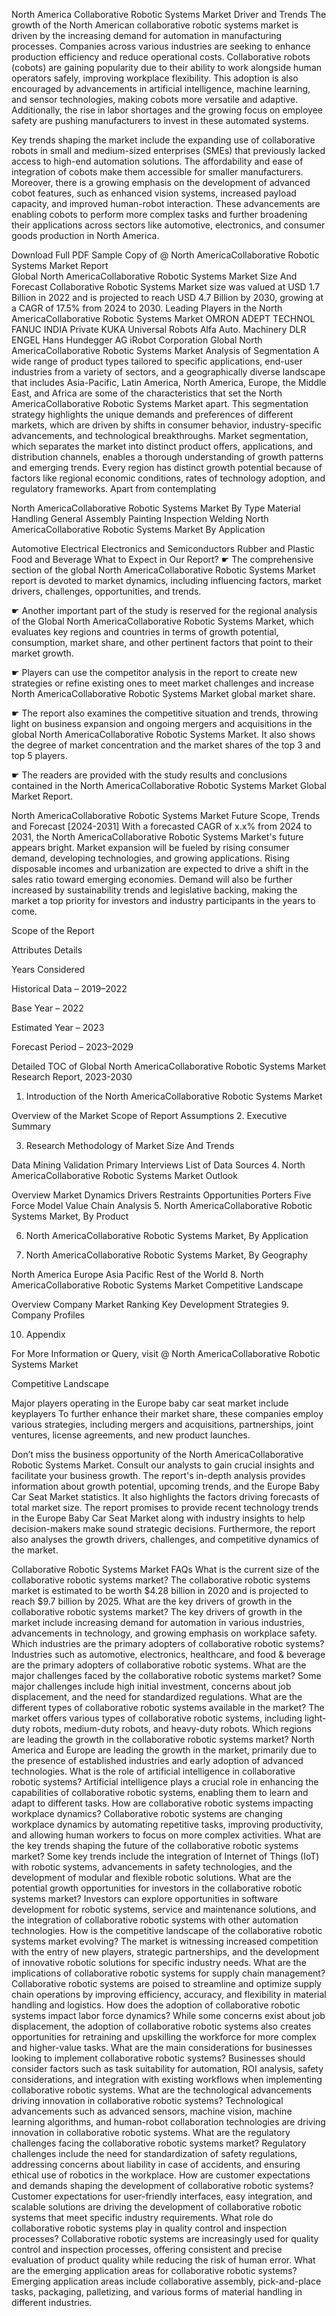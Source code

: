 North America Collaborative Robotic Systems Market Driver and Trends
The growth of the North American collaborative robotic systems market is driven by the increasing demand for automation in manufacturing processes. Companies across various industries are seeking to enhance production efficiency and reduce operational costs. Collaborative robots (cobots) are gaining popularity due to their ability to work alongside human operators safely, improving workplace flexibility. This adoption is also encouraged by advancements in artificial intelligence, machine learning, and sensor technologies, making cobots more versatile and adaptive. Additionally, the rise in labor shortages and the growing focus on employee safety are pushing manufacturers to invest in these automated systems.

Key trends shaping the market include the expanding use of collaborative robots in small and medium-sized enterprises (SMEs) that previously lacked access to high-end automation solutions. The affordability and ease of integration of cobots make them accessible for smaller manufacturers. Moreover, there is a growing emphasis on the development of advanced cobot features, such as enhanced vision systems, increased payload capacity, and improved human-robot interaction. These advancements are enabling cobots to perform more complex tasks and further broadening their applications across sectors like automotive, electronics, and consumer goods production in North America.

Download Full PDF Sample Copy of @ North AmericaCollaborative Robotic Systems Market Report  
Global North AmericaCollaborative Robotic Systems Market Size And Forecast
Collaborative Robotic Systems Market size was valued at USD 1.7 Billion in 2022 and is projected to reach USD 4.7 Billion by 2030, growing at a CAGR of 17.5% from 2024 to 2030.
Leading Players in the North AmericaCollaborative Robotic Systems Market
OMRON ADEPT TECHNOL
FANUC INDIA Private
KUKA
Universal Robots
Alfa Auto. Machinery
DLR
ENGEL
Hans Hundegger AG
iRobot Corporation
Global North AmericaCollaborative Robotic Systems Market Analysis of Segmentation
A wide range of product types tailored to specific applications, end-user industries from a variety of sectors, and a geographically diverse landscape that includes Asia-Pacific, Latin America, North America, Europe, the Middle East, and Africa are some of the characteristics that set the North AmericaCollaborative Robotic Systems Market apart. This segmentation strategy highlights the unique demands and preferences of different markets, which are driven by shifts in consumer behavior, industry-specific advancements, and technological breakthroughs. Market segmentation, which separates the market into distinct product offers, applications, and distribution channels, enables a thorough understanding of growth patterns and emerging trends. Every region has distinct growth potential because of factors like regional economic conditions, rates of technology adoption, and regulatory frameworks. Apart from contemplating

North AmericaCollaborative Robotic Systems Market By Type
Material Handling
General Assembly
Painting
Inspection
Welding
North AmericaCollaborative Robotic Systems Market By Application

Automotive
Electrical
Electronics and Semiconductors
Rubber and Plastic
Food and Beverage
What to Expect in Our Report?
☛ The comprehensive section of the global North AmericaCollaborative Robotic Systems Market report is devoted to market dynamics, including influencing factors, market drivers, challenges, opportunities, and trends.

☛ Another important part of the study is reserved for the regional analysis of the Global North AmericaCollaborative Robotic Systems Market, which evaluates key regions and countries in terms of growth potential, consumption, market share, and other pertinent factors that point to their market growth.

☛ Players can use the competitor analysis in the report to create new strategies or refine existing ones to meet market challenges and increase North AmericaCollaborative Robotic Systems Market global market share.

☛ The report also examines the competitive situation and trends, throwing light on business expansion and ongoing mergers and acquisitions in the global North AmericaCollaborative Robotic Systems Market. It also shows the degree of market concentration and the market shares of the top 3 and top 5 players.

☛ The readers are provided with the study results and conclusions contained in the North AmericaCollaborative Robotic Systems Market Global Market Report.

North AmericaCollaborative Robotic Systems Market Future Scope, Trends and Forecast [2024-2031]
With a forecasted CAGR of x.x% from 2024 to 2031, the North AmericaCollaborative Robotic Systems Market's future appears bright. Market expansion will be fueled by rising consumer demand, developing technologies, and growing applications. Rising disposable incomes and urbanization are expected to drive a shift in the sales ratio toward emerging economies. Demand will also be further increased by sustainability trends and legislative backing, making the market a top priority for investors and industry participants in the years to come.

Scope of the Report

Attributes Details

Years Considered

Historical Data – 2019–2022

Base Year – 2022

Estimated Year – 2023

Forecast Period – 2023–2029

Detailed TOC of Global North AmericaCollaborative Robotic Systems Market Research Report, 2023-2030
1. Introduction of the North AmericaCollaborative Robotic Systems Market

Overview of the Market
Scope of Report
Assumptions
2. Executive Summary

3. Research Methodology of Market Size And Trends

Data Mining
Validation
Primary Interviews
List of Data Sources
4. North AmericaCollaborative Robotic Systems Market Outlook

Overview
Market Dynamics
Drivers
Restraints
Opportunities
Porters Five Force Model
Value Chain Analysis
5. North AmericaCollaborative Robotic Systems Market, By Product

6. North AmericaCollaborative Robotic Systems Market, By Application

7. North AmericaCollaborative Robotic Systems Market, By Geography

North America
Europe
Asia Pacific
Rest of the World
8. North AmericaCollaborative Robotic Systems Market Competitive Landscape

Overview
Company Market Ranking
Key Development Strategies
9. Company Profiles

10. Appendix

For More Information or Query, visit @ North AmericaCollaborative Robotic Systems Market

Competitive Landscape

Major players operating in the Europe baby car seat market include keyplayers To further enhance their market share, these companies employ various strategies, including mergers and acquisitions, partnerships, joint ventures, license agreements, and new product launches.

Don’t miss the business opportunity of the North AmericaCollaborative Robotic Systems Market. Consult our analysts to gain crucial insights and facilitate your business growth.
The report's in-depth analysis provides information about growth potential, upcoming trends, and the Europe Baby Car Seat Market statistics. It also highlights the factors driving forecasts of total market size. The report promises to provide recent technology trends in the Europe Baby Car Seat Market along with industry insights to help decision-makers make sound strategic decisions. Furthermore, the report also analyses the growth drivers, challenges, and competitive dynamics of the market.

Collaborative Robotic Systems Market FAQs
What is the current size of the collaborative robotic systems market?
The collaborative robotic systems market is estimated to be worth $4.28 billion in 2020 and is projected to reach $9.7 billion by 2025.
What are the key drivers of growth in the collaborative robotic systems market?
The key drivers of growth in the market include increasing demand for automation in various industries, advancements in technology, and growing emphasis on workplace safety.
Which industries are the primary adopters of collaborative robotic systems?
Industries such as automotive, electronics, healthcare, and food & beverage are the primary adopters of collaborative robotic systems.
What are the major challenges faced by the collaborative robotic systems market?
Some major challenges include high initial investment, concerns about job displacement, and the need for standardized regulations.
What are the different types of collaborative robotic systems available in the market?
The market offers various types of collaborative robotic systems, including light-duty robots, medium-duty robots, and heavy-duty robots.
Which regions are leading the growth in the collaborative robotic systems market?
North America and Europe are leading the growth in the market, primarily due to the presence of established industries and early adoption of advanced technologies.
What is the role of artificial intelligence in collaborative robotic systems?
Artificial intelligence plays a crucial role in enhancing the capabilities of collaborative robotic systems, enabling them to learn and adapt to different tasks.
How are collaborative robotic systems impacting workplace dynamics?
Collaborative robotic systems are changing workplace dynamics by automating repetitive tasks, improving productivity, and allowing human workers to focus on more complex activities.
What are the key trends shaping the future of the collaborative robotic systems market?
Some key trends include the integration of Internet of Things (IoT) with robotic systems, advancements in safety technologies, and the development of modular and flexible robotic solutions.
What are the potential growth opportunities for investors in the collaborative robotic systems market?
Investors can explore opportunities in software development for robotic systems, service and maintenance solutions, and the integration of collaborative robotic systems with other automation technologies.
How is the competitive landscape of the collaborative robotic systems market evolving?
The market is witnessing increased competition with the entry of new players, strategic partnerships, and the development of innovative robotic solutions for specific industry needs.
What are the implications of collaborative robotic systems for supply chain management?
Collaborative robotic systems are poised to streamline and optimize supply chain operations by improving efficiency, accuracy, and flexibility in material handling and logistics.
How does the adoption of collaborative robotic systems impact labor force dynamics?
While some concerns exist about job displacement, the adoption of collaborative robotic systems also creates opportunities for retraining and upskilling the workforce for more complex and higher-value tasks.
What are the main considerations for businesses looking to implement collaborative robotic systems?
Businesses should consider factors such as task suitability for automation, ROI analysis, safety considerations, and integration with existing workflows when implementing collaborative robotic systems.
What are the technological advancements driving innovation in collaborative robotic systems?
Technological advancements such as advanced sensors, machine vision, machine learning algorithms, and human-robot collaboration technologies are driving innovation in collaborative robotic systems.
What are the regulatory challenges facing the collaborative robotic systems market?
Regulatory challenges include the need for standardization of safety regulations, addressing concerns about liability in case of accidents, and ensuring ethical use of robotics in the workplace.
How are customer expectations and demands shaping the development of collaborative robotic systems?
Customer expectations for user-friendly interfaces, easy integration, and scalable solutions are driving the development of collaborative robotic systems that meet specific industry requirements.
What role do collaborative robotic systems play in quality control and inspection processes?
Collaborative robotic systems are increasingly used for quality control and inspection processes, offering consistent and precise evaluation of product quality while reducing the risk of human error.
What are the emerging application areas for collaborative robotic systems?
Emerging application areas include collaborative assembly, pick-and-place tasks, packaging, palletizing, and various forms of material handling in different industries.
